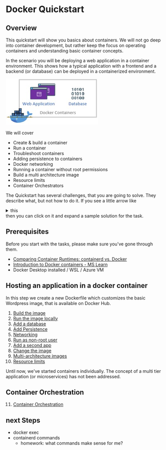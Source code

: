 # Docker Quickstart

## Overview
This quickstart will show you basics about containers. We will not go deep into container development, but rather keep the focus on operating containers and understanding basic container concepts.

In the scenario you will be deploying a web application in a container environment. This shows how a typical application with a frontend and a backend (or database) can be deployed in a containerized environment.

![Architecture - Docker Containers](/assets/Architecture-Containers.jpg)

We will cover

- Create & build a container
- Run a container
- Troubleshoot containers
- Adding persistence to containers
- Docker networking
- Running a container without root permissions
- Build a multi architecture image
- Resource limits
- Container Orchestrators

The Quickstart has several challenges, that you are going to solve. They describe what, but not how to do it. If you see a little arrow like <details><summary>this</summary>

>```sample solution```
</details> then you can click on it and expand a sample solution for the task.

## Prerequisites
Before you start with the tasks, please make sure you've gone through them.
- [Comparing Container Runtimes: containerd vs. Docker](https://earthly.dev/blog/containerd-vs-docker/)
- [Introduction to Docker containers - MS Learn](https://docs.microsoft.com/en-us/learn/modules/intro-to-docker-containers/ )
- Docker Desktop installed / WSL / Azure VM

## Hosting an application in a docker container
In this step we create a new Dockerfile which customizes the basic Wordpress image, that is available on Docker Hub.

1. [Build the image](Steps/1.%20Build%20the%20image.md)
2. [Run the image locally](Steps/2.%20Run%20the%20image%20locally.md)
3. [Add a database](Steps/3.%20Add%20a%20database.md)
4. [Add Persistence](Steps/4.%20Add%20persistence.md)
5. [Networking](Steps/5.%20Networking.md)
6. [Run as non-root user](Steps/6.%20Run%20as%20non-root%20user.md)
7. [Add a second app](Steps/7.%20Add%20a%20second%20app.md)
8. [Change the image](Steps/8.%20Change%20the%20image.md)
9. [Multi-architecture images](Steps/9.%20Multi-architecture%20images.md)
10. [Resource limits](Steps/10.%20Resource%20limits.md)

Until now, we've started containers individually. The concept of a multi tier application (or microservices) has not been addressed.

## Container Orchestration

11. [Container Orchestration](Steps/11.%20Container%20orchestration.md)

## next Steps

- docker exec
- containerd commands
    - homework: what commands make sense for me?
